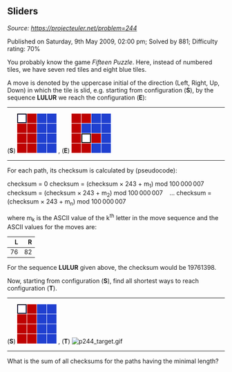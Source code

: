 Sliders
-------

*Source: https://projecteuler.net/problem=244*

Published on Saturday, 9th May 2009, 02:00 pm; Solved by 881; Difficulty
rating: 70%

You probably know the game *Fifteen Puzzle*. Here, instead of numbered
tiles, we have seven red tiles and eight blue tiles.

A move is denoted by the uppercase initial of the direction (Left,
Right, Up, Down) in which the tile is slid, e.g. starting from
configuration (**S**), by the sequence **LULUR** we reach the
configuration (**E**):

  ------------------ ------------------ ------------------ ------------------
  (**S**)
  ![img/p244_start.gif](img/p244_start.gif)
  , (**E**)
  ![img/p244_example.gif](img/p244_example.gif)
  ------------------ ------------------ ------------------ ------------------

For each path, its checksum is calculated by (pseudocode):

checksum = 0
 checksum = (checksum × 243 + m<sub>1</sub>) mod 100 000 007
 checksum = (checksum × 243 + m<sub>2</sub>) mod 100 000 007
    …
 checksum = (checksum × 243 + m<sub>n</sub>) mod 100 000 007

where m<sub>k</sub> is the ASCII value of the k<sup>th</sup> letter in the move sequence
and the ASCII values for the moves are:

|**L**|**R**|
|--:|--:|
|76|82|

For the sequence **LULUR** given above, the checksum would be 19761398.

Now, starting from configuration (**S**), find all shortest ways to
reach configuration (**T**).

  ------------------ ------------------ ------------------ ------------------
  (**S**)
  ![img/p244_start.gif](img/p244_start.gif)
  , (**T**)
  ![p244\_target.gif](img/p_244_target.gif)
  ------------------ ------------------ ------------------ ------------------

What is the sum of all checksums for the paths having the minimal
length?
